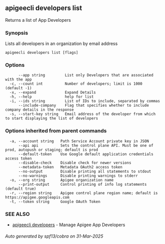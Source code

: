 ## apigeecli developers list

Returns a list of App Developers

### Synopsis

Lists all developers in an organization by email address

```
apigeecli developers list [flags]
```

### Options

```
      --app string         List only Developers that are associated with the app
  -c, --count int          Number of developers; limit is 1000 (default -1)
  -x, --expand             Expand Details
  -h, --help               help for list
  -i, --ids string         List of IDs to include, separated by commas
      --include-company    Flag that specifies whether to include company details in the response
  -s, --start-key string   Email address of the developer from which to start displaying the list of developers
```

### Options inherited from parent commands

```
  -a, --account string   Path Service Account private key in JSON
      --api api          Sets the control plane API. Must be one of prod, autopush or staging; default is prod
      --default-token    Use Google default application credentials access token
      --disable-check    Disable check for newer versions
      --metadata-token   Metadata OAuth2 access token
      --no-output        Disable printing all statements to stdout
      --no-warnings      Disable printing warnings to stderr
  -o, --org string       Apigee organization name
      --print-output     Control printing of info log statements (default true)
  -r, --region string    Apigee control plane region name; default is https://apigee.googleapis.com
  -t, --token string     Google OAuth Token
```

### SEE ALSO

* [apigeecli developers](apigeecli_developers.md)	 - Manage Apigee App Developers

###### Auto generated by spf13/cobra on 31-Mar-2025
